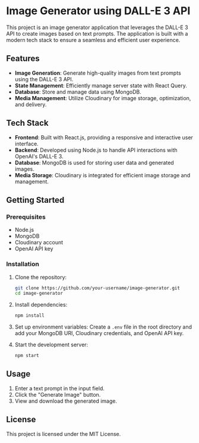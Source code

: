 

# Image Generator using DALL-E 3 API

This project is an image generator application that leverages the DALL-E 3 API to create images based on text prompts. The application is built with a modern tech stack to ensure a seamless and efficient user experience.

## Features
- **Image Generation**: Generate high-quality images from text prompts using the DALL-E 3 API.
- **State Management**: Efficiently manage server state with React Query.
- **Database**: Store and manage data using MongoDB.
- **Media Management**: Utilize Cloudinary for image storage, optimization, and delivery.

## Tech Stack
- **Frontend**: Built with React.js, providing a responsive and interactive user interface.
- **Backend**: Developed using Node.js to handle API interactions with OpenAI's DALL-E 3.
- **Database**: MongoDB is used for storing user data and generated images.
- **Media Storage**: Cloudinary is integrated for efficient image storage and management.

## Getting Started
### Prerequisites
- Node.js
- MongoDB
- Cloudinary account
- OpenAI API key

### Installation
1. Clone the repository:
   ```bash
   git clone https://github.com/your-username/image-generator.git
   cd image-generator
   ```

2. Install dependencies:
   ```bash
   npm install
   ```

3. Set up environment variables:
   Create a `.env` file in the root directory and add your MongoDB URI, Cloudinary credentials, and OpenAI API key.

4. Start the development server:
   ```bash
   npm start
   ```

## Usage
1. Enter a text prompt in the input field.
2. Click the "Generate Image" button.
3. View and download the generated image.



## License
This project is licensed under the MIT License. 

